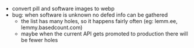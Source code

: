 - convert pill and software images to webp
- bug: when software is unknown no defed info can be gathered
  - the list has many holes, so it happens fairly often (eg: lemm.ee, lemmy.basedcount.com)
  - maybe when the current API gets promoted to production there will be fewer holes